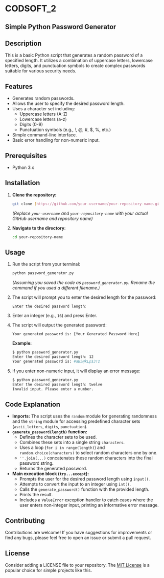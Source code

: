 # CODSOFT_2
## Simple Python Password Generator

## Description

This is a basic Python script that generates a random password of a specified length. It utilizes a combination of uppercase letters, lowercase letters, digits, and punctuation symbols to create complex passwords suitable for various security needs.

## Features

* Generates random passwords.
* Allows the user to specify the desired password length.
* Uses a character set including:
    * Uppercase letters (A-Z)
    * Lowercase letters (a-z)
    * Digits (0-9)
    * Punctuation symbols (e.g., !, @, #, $, %, etc.)
* Simple command-line interface.
* Basic error handling for non-numeric input.

## Prerequisites

* Python 3.x

## Installation

1.  **Clone the repository:**
    ```bash
    git clone [https://github.com/your-username/your-repository-name.git](https://github.com/your-username/your-repository-name.git)
    ```
    *(Replace `your-username` and `your-repository-name` with your actual GitHub username and repository name)*

2.  **Navigate to the directory:**
    ```bash
    cd your-repository-name
    ```

## Usage

1.  Run the script from your terminal:
    ```bash
    python password_generator.py
    ```
    *(Assuming you saved the code as `password_generator.py`. Rename the command if you used a different filename.)*

2.  The script will prompt you to enter the desired length for the password:
    ```
    Enter the desired password length:
    ```

3.  Enter an integer (e.g., `16`) and press Enter.

4.  The script will output the generated password:
    ```
    Your generated password is: [Your Generated Password Here]
    ```

    **Example:**
    ```bash
    $ python password_generator.py
    Enter the desired password length: 12
    Your generated password is: #aB5@kLp$3!z
    ```

5.  If you enter non-numeric input, it will display an error message:
    ```bash
    $ python password_generator.py
    Enter the desired password length: twelve
    Invalid input. Please enter a number.
    ```

## Code Explanation

* **Imports:** The script uses the `random` module for generating randomness and the `string` module for accessing predefined character sets (`ascii_letters`, `digits`, `punctuation`).
* **`generate_password(length)` function:**
    * Defines the character sets to be used.
    * Combines these sets into a single string `characters`.
    * Uses a loop (`for i in range(length)`) and `random.choice(characters)` to select random characters one by one.
    * `''.join(...)` concatenates these random characters into the final password string.
    * Returns the generated password.
* **Main execution block (`try...except`):**
    * Prompts the user for the desired password length using `input()`.
    * Attempts to convert the input to an integer using `int()`.
    * Calls the `generate_password()` function with the provided length.
    * Prints the result.
    * Includes a `ValueError` exception handler to catch cases where the user enters non-integer input, printing an informative error message.

## Contributing

Contributions are welcome! If you have suggestions for improvements or find any bugs, please feel free to open an issue or submit a pull request.

## License

Consider adding a LICENSE file to your repository. The [MIT License](https://opensource.org/licenses/MIT) is a popular choice for simple projects like this.
